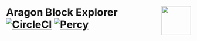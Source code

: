 # Aragon Block Explorer <img align="right" src="https://raw.githubusercontent.com/aragon/design/master/readme-logo.png" height="80px" /> [![CircleCI](https://circleci.com/gh/rperez89/aragon-block-explorer.svg?style=svg)](https://circleci.com/gh/rperez89/aragon-block-explorer) [![Percy](https://percy.io/static/images/percy-badge.svg)](https://percy.io/Rodrigo/aragon-block-explorer)

